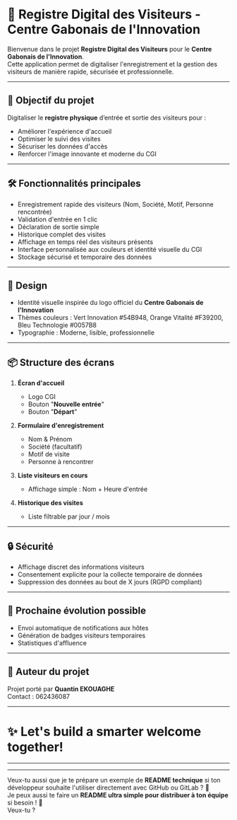 

# 📖 Registre Digital des Visiteurs - Centre Gabonais de l'Innovation

Bienvenue dans le projet **Registre Digital des Visiteurs** pour le **Centre Gabonais de l'Innovation**.  
Cette application permet de digitaliser l'enregistrement et la gestion des visiteurs de manière rapide, sécurisée et professionnelle.

---

## 🚀 Objectif du projet

Digitaliser le **registre physique** d’entrée et sortie des visiteurs pour :
- Améliorer l'expérience d'accueil
- Optimiser le suivi des visites
- Sécuriser les données d'accès
- Renforcer l'image innovante et moderne du CGI

---

## 🛠️ Fonctionnalités principales

- Enregistrement rapide des visiteurs (Nom, Société, Motif, Personne rencontrée)
- Validation d'entrée en 1 clic
- Déclaration de sortie simple
- Historique complet des visites
- Affichage en temps réel des visiteurs présents
- Interface personnalisée aux couleurs et identité visuelle du CGI
- Stockage sécurisé et temporaire des données

---


## 🎨 Design

- Identité visuelle inspirée du logo officiel du **Centre Gabonais de l'Innovation**  
- Thèmes couleurs : Vert Innovation #54B948, Orange Vitalité #F39200, Bleu Technologie #0057B8
- Typographie : Moderne, lisible, professionnelle

---

## 📦 Structure des écrans

1. **Écran d'accueil**
   - Logo CGI
   - Bouton "**Nouvelle entrée**"
   - Bouton "**Départ**"

2. **Formulaire d'enregistrement**
   - Nom & Prénom
   - Société (facultatif)
   - Motif de visite
   - Personne à rencontrer

3. **Liste visiteurs en cours**
   - Affichage simple : Nom + Heure d'entrée

4. **Historique des visites**
   - Liste filtrable par jour / mois

---

## 🔒 Sécurité

- Affichage discret des informations visiteurs
- Consentement explicite pour la collecte temporaire de données
- Suppression des données au bout de X jours (RGPD compliant)

---

## 📅 Prochaine évolution possible

- Envoi automatique de notifications aux hôtes
- Génération de badges visiteurs temporaires
- Statistiques d'affluence

---

## 👤 Auteur du projet

Projet porté par **Quantin EKOUAGHE**  
Contact : 062436087

---

# ✨ Let's build a smarter welcome together!

---

---

Veux-tu aussi que je te prépare un exemple de **README technique** si ton développeur souhaite l'utiliser directement avec GitHub ou GitLab ? 🚀  
Je peux aussi te faire un **README ultra simple pour distribuer à ton équipe** si besoin ! 🎯  
Veux-tu ?
